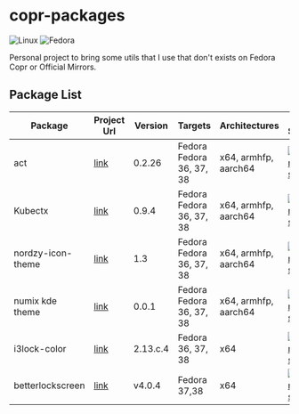 # copr-packages

![Linux](https://img.shields.io/badge/Linux-FCC624?style=for-the-badge&logo=linux&logoColor=black)
![Fedora](https://img.shields.io/badge/Fedora-294172?style=for-the-badge&logo=fedora&logoColor=white)



Personal project to bring some utils that I use that don't exists on Fedora Copr or Official Mirrors.


## Package List

| Package | Project Url  | Version | Targets | Architectures | Build Status |
----------|--------------|---------|---------|---------------| -------------|
| act     | [link](https://github.com/nektos/act)       | 0.2.26  | Fedora Fedora 36, 37, 38 | x64,  armhfp, aarch64 | [![Copr build status](https://copr.fedorainfracloud.org/coprs/rubemlrm/act-cli/package/act-cli/status_image/last_build.png)](https://copr.fedorainfracloud.org/coprs/rubemlrm/act-cli/package/act-cli/) |
| Kubectx     | [link](https://github.com/ahmetb/kubectx)      | 0.9.4  | Fedora Fedora 36, 37, 38 | x64,  armhfp, aarch64 | [![Copr build status](https://copr.fedorainfracloud.org/coprs/rubemlrm/kubectx/package/kubectx/status_image/last_build.png)](https://copr.fedorainfracloud.org/coprs/rubemlrm/kubectx/package/kubectx/) |
| nordzy-icon-theme    | [link](https://github.com/alvatip/Nordzy-icon)      | 1.3 | Fedora Fedora 36, 37, 38 | x64,  armhfp, aarch64 | [![Copr build status](https://copr.fedorainfracloud.org/coprs/rubemlrm/nordzy-icon/package/nordzy-icon/status_image/last_build.png)](https://copr.fedorainfracloud.org/coprs/rubemlrm/nordzy-icon/package/nordzy-icon/) |
| numix kde theme     | [link](https://github.com/numixproject/numix-kde-theme)      | 0.0.1 | Fedora Fedora 36, 37, 38 | x64,  armhfp, aarch64 | [![Copr build status](https://copr.fedorainfracloud.org/coprs/rubemlrm/kde-themes/package/numix-kde-theme/status_image/last_build.png)](https://copr.fedorainfracloud.org/coprs/rubemlrm/kde-themes/package/numix-kde-theme/) |
| i3lock-color | [link](https://github.com/Raymo111/i3lock-color) | 2.13.c.4 | Fedora 36, 37, 38 | x64 | [![Copr build status](https://copr.fedorainfracloud.org/coprs/rubemlrm/i3lock-color/package/i3lock-color/status_image/last_build.png)](https://copr.fedorainfracloud.org/coprs/rubemlrm/i3lock-color/package/i3lock-color/) |
| betterlockscreen | [link](https://github.com/betterlockscreen/betterlockscreen) | v4.0.4 | Fedora 37,38 | x64 | [![Copr build status](https://copr.fedorainfracloud.org/coprs/rubemlrm/betterlockscreen/package/betterlockscreen/status_image/last_build.png)](https://copr.fedorainfracloud.org/coprs/rubemlrm/betterlockscreen/package/betterlockscreen/) |
